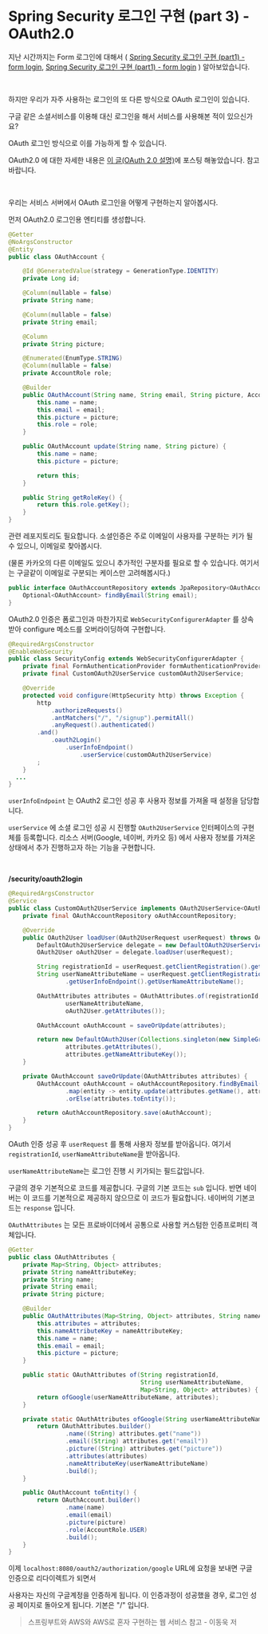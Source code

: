 # Spring Security  로그인 구현 (part 3) - OAuth2.0





지난 시간까지는 Form 로그인에 대해서 ( [Spring Security 로그인 구현 (part1) - form login](https://wordbe.tistory.com/entry/Spring-Security-%EB%A1%9C%EA%B7%B8%EC%9D%B8-%EA%B5%AC%ED%98%84-part-1-form-login), [Spring Security 로그인 구현 (part1) - form login](https://wordbe.tistory.com/entry/Spring-Security-%EB%A1%9C%EA%B7%B8%EC%9D%B8-%EA%B5%AC%ED%98%84-part-2-form-login) ) 알아보았습니다.

<br />

하지만 우리가 자주 사용하는 로그인의 또 다른 방식으로 OAuth 로그인이 있습니다.

구글 같은 소셜서비스를 이용해 대신 로그인을 해서 서비스를 사용해본 적이 있으신가요?

OAuth 로그인 방식으로 이를 가능하게 할 수 있습니다.

OAuth2.0 에 대한 자세한 내용은 [이 글(OAuth 2.0 설명)](https://wordbe.tistory.com/entry/OAuth-20-%EC%84%A4%EB%AA%85)에 포스팅 해놓았습니다. 참고바랍니다.

<br >

우리는 서비스 서버에서 OAuth 로그인을 어떻게 구현하는지 알아봅시다.

먼저 OAuth2.0 로그인용 엔티티를 생성합니다.

```java
@Getter
@NoArgsConstructor
@Entity
public class OAuthAccount {

    @Id @GeneratedValue(strategy = GenerationType.IDENTITY)
    private Long id;

    @Column(nullable = false)
    private String name;

    @Column(nullable = false)
    private String email;

    @Column
    private String picture;

    @Enumerated(EnumType.STRING)
    @Column(nullable = false)
    private AccountRole role;

    @Builder
    public OAuthAccount(String name, String email, String picture, AccountRole role) {
        this.name = name;
        this.email = email;
        this.picture = picture;
        this.role = role;
    }

    public OAuthAccount update(String name, String picture) {
        this.name = name;
        this.picture = picture;

        return this;
    }

    public String getRoleKey() {
        return this.role.getKey();
    }
}
```

관련 레포지토리도 필요합니다. 소셜인증은 주로 이메일이 사용자를 구분하는 키가 될 수 있으니, 이메일로 찾아봅시다.

(물론 카카오의 다른 이메일도 있으니 추가적인 구분자를 필요로 할 수 있습니다. 여기서는 구글같이 이메일로 구분되는 케이스만 고려해봅시다.)

```java
public interface OAuthAccountRepository extends JpaRepository<OAuthAccount, Long> {
    Optional<OAuthAccount> findByEmail(String email);
}
```



OAuth2.0 인증은 폼로그인과 마찬가지로 `WebSecurityConfigurerAdapter` 를 상속받아 configure 메소드를 오버라이딩하여 구현합니다.

```java
@RequiredArgsConstructor
@EnableWebSecurity
public class SecurityConfig extends WebSecurityConfigurerAdapter {
    private final FormAuthenticationProvider formAuthenticationProvider;
    private final CustomOAuth2UserService customOAuth2UserService;

    @Override
    protected void configure(HttpSecurity http) throws Exception {
        http
            .authorizeRequests()
            .antMatchers("/", "/signup").permitAll()
            .anyRequest().authenticated()
        .and()
            .oauth2Login()
                .userInfoEndpoint()
                    .userService(customOAuth2UserService)
        ;
    }
  ...
}
```

`userInfoEndpoint` 는 OAuth2 로그인 성공 후 사용자 정보를 가져올 때 설정을 담당합니다. 

`userService` 에 소셜 로그인 성공 시 진행할 `OAuth2UserService` 인터페이스의 구현체를 등록합니다. 리소스 서버(Google, 네이버, 카카오 등) 에서 사용자 정보를 가져온 상태에서 추가 진행하고자 하는 기능을 구현합니다.

<br />

**/security/oauth2login**

```java
@RequiredArgsConstructor
@Service
public class CustomOAuth2UserService implements OAuth2UserService<OAuth2UserRequest, OAuth2User> {
    private final OAuthAccountRepository oAuthAccountRepository;

    @Override
    public OAuth2User loadUser(OAuth2UserRequest userRequest) throws OAuth2AuthenticationException {
        DefaultOAuth2UserService delegate = new DefaultOAuth2UserService();
        OAuth2User oAuth2User = delegate.loadUser(userRequest);

        String registrationId = userRequest.getClientRegistration().getRegistrationId();
        String userNameAttributeName = userRequest.getClientRegistration().getProviderDetails()
                .getUserInfoEndpoint().getUserNameAttributeName();

        OAuthAttributes attributes = OAuthAttributes.of(registrationId,
                userNameAttributeName,
                oAuth2User.getAttributes());

        OAuthAccount oAuthAccount = saveOrUpdate(attributes);

        return new DefaultOAuth2User(Collections.singleton(new SimpleGrantedAuthority(oAuthAccount.getRoleKey())),
                attributes.getAttributes(),
                attributes.getNameAttributeKey());
    }

    private OAuthAccount saveOrUpdate(OAuthAttributes attributes) {
        OAuthAccount oAuthAccount = oAuthAccountRepository.findByEmail(attributes.getEmail())
                .map(entity -> entity.update(attributes.getName(), attributes.getPicture()))
                .orElse(attributes.toEntity());

        return oAuthAccountRepository.save(oAuthAccount);
    }
}
```

OAuth 인증 성공 후 `userRequest` 를 통해 사용자 정보를 받아옵니다. 여기서 `registrationId`, `userNameAttributeName`을 받아옵니다. 

`userNameAttributeName`는 로그인 진행 시 키가되는 필드값입니다. 

구글의 경우 기본적으로 코드를 제공합니다. 구글의 기본 코드는 `sub` 입니다. 반면 네이버는 이 코드를 기본적으로 제공하지 않으므로 이 코드가 필요합니다. 네이버의 기본코드는 `response` 입니다.



`OAuthAttributes` 는 모든 프로바이더에서 공통으로 사용할 커스텀한 인증프로퍼티 객체입니다.

```java
@Getter
public class OAuthAttributes {
    private Map<String, Object> attributes;
    private String nameAttributeKey;
    private String name;
    private String email;
    private String picture;

    @Builder
    public OAuthAttributes(Map<String, Object> attributes, String nameAttributeKey, String name, String email, String picture) {
        this.attributes = attributes;
        this.nameAttributeKey = nameAttributeKey;
        this.name = name;
        this.email = email;
        this.picture = picture;
    }

    public static OAuthAttributes of(String registrationId,
                                     String userNameAttributeName,
                                     Map<String, Object> attributes) {
        return ofGoogle(userNameAttributeName, attributes);
    }

    private static OAuthAttributes ofGoogle(String userNameAttributeName, Map<String, Object> attributes) {
        return OAuthAttributes.builder()
                .name((String) attributes.get("name"))
                .email((String) attributes.get("email"))
                .picture((String) attributes.get("picture"))
                .attributes(attributes)
                .nameAttributeKey(userNameAttributeName)
                .build();
    }

    public OAuthAccount toEntity() {
        return OAuthAccount.builder()
                .name(name)
                .email(email)
                .picture(picture)
                .role(AccountRole.USER)
                .build();
    }
}
```

이제 `localhost:8080/oauth2/authorization/google` URL에 요청을 보내면 구글 인증으로 리다이렉트가 되면서

사용자는 자신의 구글계정을 인증하게 됩니다. 이 인증과정이 성공했을 경우, 로그인 성공 페이지로 돌아오게 됩니다. 기본은 "/" 입니다.





> 스프링부트와 AWS와 AWS로 혼자 구현하는 웹 서비스 참고 - 이동욱 저





